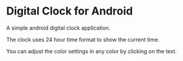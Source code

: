 # Digital Clock for Android

A simple android digital clock application.

The clock uses 24 hour time format to show the current time. 

You can adjust the color settings in any color by clicking on the text.